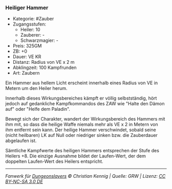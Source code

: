 ### Heiliger Hammer

- Kategorie: #Zauber
- Zugangsstufen:
  - Heiler: 10
  - Zauberer: -
  - Schwarzmagier: -
- Preis: 325GM
- ZB: +0
- Dauer: VE KR
- Distanz: Radius von VE x 2 m
- Abklingzeit: 100 Kampfrunden
- Art: Zaubern



Ein Hammer aus hellem Licht erscheint innerhalb eines Radius von VE in Metern um den Heiler herum.

Innerhalb dieses Wirkungsbereiches kämpft er völlig selbstständig, hört jedoch auf gedankliche Kampfkommandos des ZAW wie "Halte den Dämon auf" oder "Helfe dem Paladin".

Bewegt sich der Charakter, wandert der Wirkungsbereich des Hammers mit ihm mit, so dass die heilige Waffe niemals mehr als VE x 2 in Metern von ihm entfernt sein kann. Der heilige Hammer verschwindet, sobald seine (nicht heilbaren) LK auf Null oder niedriger sinken bzw. die Zauberdauer abgelaufen ist.

Sämtliche Kampfwerte des heiligen Hammers entsprechen der Stufe des Heilers +8. Die einzige Ausnahme bildet der Laufen-Wert, der dem doppelten Laufen-Wert des Heilers entspricht.

---

_Fanwerk für [Dungeonslayers](https://www.dungeonslayers.net/) © Christian Kennig | Quelle: GRW | Lizenz: [CC BY-NC-SA 3.0 DE](https://creativecommons.org/licenses/by-nc-sa/3.0/de/)_
